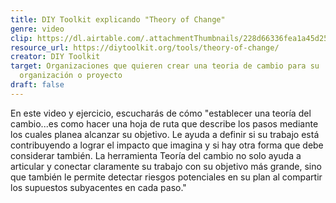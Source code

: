```yaml
---
title: DIY Toolkit explicando "Theory of Change"
genre: video
clip: https://dl.airtable.com/.attachmentThumbnails/228d66336fea1a45d257dd39df2f75e2/2b91f793
resource_url: https://diytoolkit.org/tools/theory-of-change/
creator: DIY Toolkit
target: Organizaciones que quieren crear una teoria de cambio para su
  organización o proyecto
draft: false
---
```

En este video y ejercicio, escucharás de cómo "establecer una teoría del cambio...es como hacer una hoja de ruta que describe los pasos mediante los cuales planea alcanzar su objetivo. Le ayuda a definir si su trabajo está contribuyendo a lograr el impacto que imagina y si hay otra forma que debe considerar también. La herramienta Teoría del cambio no solo ayuda a articular y conectar claramente su trabajo con su objetivo más grande, sino que también le permite detectar riesgos potenciales en su plan al compartir los supuestos subyacentes en cada paso."